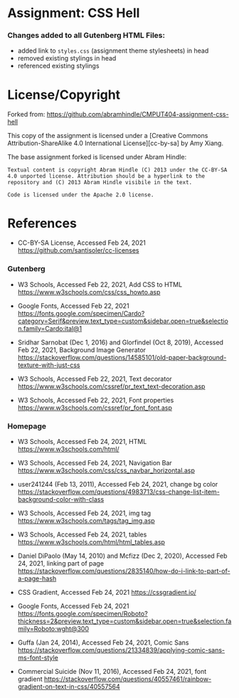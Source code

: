 # Assignment: CSS Hell

### Changes added to all Gutenberg HTML Files:

- added link to `styles.css` (assignment theme stylesheets) in head
- removed existing stylings in head
- referenced existing stylings

# License/Copyright

Forked from: https://github.com/abramhindle/CMPUT404-assignment-css-hell

This copy of the assignment is licensed under a
[Creative Commons Attribution-ShareAlike 4.0 International License][cc-by-sa] by Amy Xiang.

The base assignment forked is licensed under Abram Hindle:

```
Textual content is copyright Abram Hindle (C) 2013 under the CC-BY-SA
4.0 unported license. Attribution should be a hyperlink to the
repository and (C) 2013 Abram Hindle visibile in the text.

Code is licensed under the Apache 2.0 license.
```

# References

- CC-BY-SA License, Accessed Feb 24, 2021
  https://github.com/santisoler/cc-licenses

### Gutenberg

- W3 Schools, Accessed Feb 22, 2021, Add CSS to HTML
  https://www.w3schools.com/css/css_howto.asp

- Google Fonts, Accessed Feb 22, 2021
  https://fonts.google.com/specimen/Cardo?category=Serif&preview.text_type=custom&sidebar.open=true&selection.family=Cardo:ital@1

- Sridhar Sarnobat (Dec 1, 2016) and Glorfindel (Oct 8, 2019), Accessed Feb 22, 2021, Background Image Generator
  https://stackoverflow.com/questions/14585101/old-paper-background-texture-with-just-css

- W3 Schools, Accessed Feb 22, 2021, Text decorator
  https://www.w3schools.com/cssref/pr_text_text-decoration.asp

- W3 Schools, Accessed Feb 22, 2021, Font properties
  https://www.w3schools.com/cssref/pr_font_font.asp

### Homepage

- W3 Schools, Accessed Feb 24, 2021, HTML
  https://www.w3schools.com/html/

- W3 Schools, Accessed Feb 24, 2021, Navigation Bar
  https://www.w3schools.com/css/css_navbar_horizontal.asp

- user241244 (Feb 13, 2011), Accessed Feb 24, 2021, change bg color
  https://stackoverflow.com/questions/4983713/css-change-list-item-background-color-with-class

- W3 Schools, Accessed Feb 24, 2021, img tag
  https://www.w3schools.com/tags/tag_img.asp

- W3 Schools, Accessed Feb 24, 2021, tables
  https://www.w3schools.com/html/html_tables.asp

- Daniel DiPaolo (May 14, 2010) and Mcfizz (Dec 2, 2020), Accessed Feb 24, 2021, linking part of page
  https://stackoverflow.com/questions/2835140/how-do-i-link-to-part-of-a-page-hash

- CSS Gradient, Accessed Feb 24, 2021
  https://cssgradient.io/

- Google Fonts, Accessed Feb 24, 2021
  https://fonts.google.com/specimen/Roboto?thickness=2&preview.text_type=custom&sidebar.open=true&selection.family=Roboto:wght@300

- Guffa (Jan 24, 2014), Accessed Feb 24, 2021, Comic Sans
  https://stackoverflow.com/questions/21334839/applying-comic-sans-ms-font-style

- Commercial Suicide (Nov 11, 2016), Accessed Feb 24, 2021, font gradient
  https://stackoverflow.com/questions/40557461/rainbow-gradient-on-text-in-css/40557564
